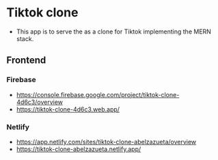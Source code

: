 # Tiktok clone

- This app is to serve the as a clone for Tiktok implementing the MERN stack.

## Frontend

### Firebase

- https://console.firebase.google.com/project/tiktok-clone-4d6c3/overview
- https://tiktok-clone-4d6c3.web.app/

### Netlify

- https://app.netlify.com/sites/tiktok-clone-abelzazueta/overview
- https://tiktok-clone-abelzazueta.netlify.app/
